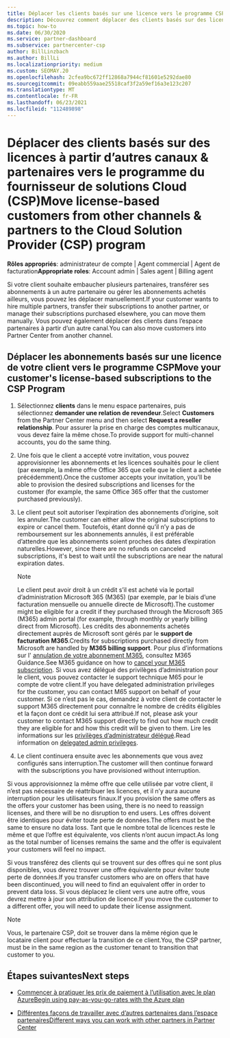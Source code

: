 ```yaml
---
title: Déplacer les clients basés sur une licence vers le programme CSP
description: Découvrez comment déplacer des clients basés sur des licences à partir d’autres canaux ou d’un autre partenaire dans le programme du fournisseur de solutions Cloud (CSP) dans l’espace partenaires.
ms.topic: how-to
ms.date: 06/30/2020
ms.service: partner-dashboard
ms.subservice: partnercenter-csp
author: BillLinzbach
ms.author: BillLi
ms.localizationpriority: medium
ms.custom: SEOMAY.20
ms.openlocfilehash: 2cfea9bc672ff12868a7944cf81601e5292dae80
ms.sourcegitcommit: 09eabb559aae25518caf3f2a59ef16a3e123c207
ms.translationtype: MT
ms.contentlocale: fr-FR
ms.lasthandoff: 06/23/2021
ms.locfileid: "112489898"
---
```

# <a name="move-license-based-customers-from-other-channels--partners-to-the-cloud-solution-provider-csp-program"></a><span data-ttu-id="0934d-103">Déplacer des clients basés sur des licences à partir d’autres canaux & partenaires vers le programme du fournisseur de solutions Cloud (CSP)</span><span class="sxs-lookup"><span data-stu-id="0934d-103">Move license-based customers from other channels & partners to the Cloud Solution Provider (CSP) program</span></span>

<span data-ttu-id="0934d-104">**Rôles appropriés**: administrateur de compte | Agent commercial | Agent de facturation</span><span class="sxs-lookup"><span data-stu-id="0934d-104">**Appropriate roles**: Account admin | Sales agent | Billing agent</span></span>

<span data-ttu-id="0934d-105">Si votre client souhaite embaucher plusieurs partenaires, transférer ses abonnements à un autre partenaire ou gérer les abonnements achetés ailleurs, vous pouvez les déplacer manuellement.</span><span class="sxs-lookup"><span data-stu-id="0934d-105">If your customer wants to hire multiple partners, transfer their subscriptions to another partner, or manage their subscriptions purchased elsewhere, you can move them manually.</span></span> <span data-ttu-id="0934d-106">Vous pouvez également déplacer des clients dans l’espace partenaires à partir d’un autre canal.</span><span class="sxs-lookup"><span data-stu-id="0934d-106">You can also move customers into Partner Center from another channel.</span></span>

## <a name="move-your-customers-license-based-subscriptions-to-the-csp-program"></a><span data-ttu-id="0934d-107">Déplacer les abonnements basés sur une licence de votre client vers le programme CSP</span><span class="sxs-lookup"><span data-stu-id="0934d-107">Move your customer's license-based subscriptions to the CSP Program</span></span>

1. <span data-ttu-id="0934d-108">Sélectionnez **clients** dans le menu espace partenaires, puis sélectionnez **demander une relation de revendeur**.</span><span class="sxs-lookup"><span data-stu-id="0934d-108">Select **Customers** from the Partner Center menu and then select **Request a reseller relationship**.</span></span> <span data-ttu-id="0934d-109">Pour assurer la prise en charge des comptes multicanaux, vous devez faire la même chose.</span><span class="sxs-lookup"><span data-stu-id="0934d-109">To provide support for multi-channel accounts, you do the same thing.</span></span>

2. <span data-ttu-id="0934d-110">Une fois que le client a accepté votre invitation, vous pouvez approvisionner les abonnements et les licences souhaités pour le client (par exemple, la même offre Office 365 que celle que le client a achetée précédemment).</span><span class="sxs-lookup"><span data-stu-id="0934d-110">Once the customer accepts your invitation, you'll be able to provision the desired subscriptions and licenses for the customer (for example, the same Office 365 offer that the customer purchased previously).</span></span>

3. <span data-ttu-id="0934d-111">Le client peut soit autoriser l’expiration des abonnements d’origine, soit les annuler.</span><span class="sxs-lookup"><span data-stu-id="0934d-111">The customer can either allow the original subscriptions to expire or cancel them.</span></span> <span data-ttu-id="0934d-112">Toutefois, étant donné qu’il n’y a pas de remboursement sur les abonnements annulés, il est préférable d’attendre que les abonnements soient proches des dates d’expiration naturelles.</span><span class="sxs-lookup"><span data-stu-id="0934d-112">However, since there are no refunds on canceled subscriptions, it's best to wait until the  subscriptions are near the natural expiration dates.</span></span>


   >[!NOTE]
   ><span data-ttu-id="0934d-113">Le client peut avoir droit à un crédit s’il est acheté via le portail d’administration Microsoft 365 (M365) (par exemple, par le biais d’une facturation mensuelle ou annuelle directe de Microsoft).</span><span class="sxs-lookup"><span data-stu-id="0934d-113">The customer might be eligible for a credit if they purchased through the Microsoft 365 (M365) admin portal (for example, through monthly or yearly billing direct from Microsoft).</span></span> <span data-ttu-id="0934d-114">Les crédits des abonnements achetés directement auprès de Microsoft sont gérés par le **support de facturation M365**.</span><span class="sxs-lookup"><span data-stu-id="0934d-114">Credits for subscriptions purchased directly from Microsoft are handled by **M365 billing support**.</span></span> <span data-ttu-id="0934d-115">Pour plus d’informations sur l' [annulation de votre abonnement M365](/microsoft-365/commerce/subscriptions/cancel-your-subscription), consultez M365 Guidance.</span><span class="sxs-lookup"><span data-stu-id="0934d-115">See M365 guidance on how to [cancel your M365 subscription](/microsoft-365/commerce/subscriptions/cancel-your-subscription).</span></span> <span data-ttu-id="0934d-116">Si vous avez délégué des privilèges d’administration pour le client, vous pouvez contacter le support technique M65 pour le compte de votre client.</span><span class="sxs-lookup"><span data-stu-id="0934d-116">If you have delegated administration privileges for the customer, you can contact M65 support on behalf of your customer.</span></span> <span data-ttu-id="0934d-117">Si ce n’est pas le cas, demandez à votre client de contacter le support M365 directement pour connaître le nombre de crédits éligibles et la façon dont ce crédit lui sera attribué.</span><span class="sxs-lookup"><span data-stu-id="0934d-117">If not, please ask your customer to contact M365 support directly to find out how much credit they are eligible for and how this credit will be given to them.</span></span> <span data-ttu-id="0934d-118">Lire les informations sur les [privilèges d’administrateur délégué](customers-revoke-admin-privileges.md).</span><span class="sxs-lookup"><span data-stu-id="0934d-118">Read information on [delegated admin privileges](customers-revoke-admin-privileges.md).</span></span>


4. <span data-ttu-id="0934d-119">Le client continuera ensuite avec les abonnements que vous avez configurés sans interruption.</span><span class="sxs-lookup"><span data-stu-id="0934d-119">The customer will then continue forward with the subscriptions you have provisioned without interruption.</span></span>

<span data-ttu-id="0934d-120">Si vous approvisionnez la même offre que celle utilisée par votre client, il n’est pas nécessaire de réattribuer les licences, et il n’y aura aucune interruption pour les utilisateurs finaux.</span><span class="sxs-lookup"><span data-stu-id="0934d-120">If you provision the same offers as the offers your customer has been using, there is no need to reassign licenses, and there will be no disruption to end users.</span></span> <span data-ttu-id="0934d-121">Les offres doivent être identiques pour éviter toute perte de données.</span><span class="sxs-lookup"><span data-stu-id="0934d-121">The offers must be the same to ensure no data loss.</span></span> <span data-ttu-id="0934d-122">Tant que le nombre total de licences reste le même et que l’offre est équivalente, vos clients n’ont aucun impact.</span><span class="sxs-lookup"><span data-stu-id="0934d-122">As long as the total number of licenses remains the same and the offer is equivalent your customers will feel no impact.</span></span>

<span data-ttu-id="0934d-123">Si vous transférez des clients qui se trouvent sur des offres qui ne sont plus disponibles, vous devrez trouver une offre équivalente pour éviter toute perte de données.</span><span class="sxs-lookup"><span data-stu-id="0934d-123">If you transfer customers who are on offers that have been discontinued, you will need to find an equivalent offer in order to prevent data loss.</span></span> <span data-ttu-id="0934d-124">Si vous déplacez le client vers une autre offre, vous devrez mettre à jour son attribution de licence.</span><span class="sxs-lookup"><span data-stu-id="0934d-124">If you move the customer to a different offer, you will need to update their license assignment.</span></span>

>[!NOTE]
> <span data-ttu-id="0934d-125">Vous, le partenaire CSP, doit se trouver dans la même région que le locataire client pour effectuer la transition de ce client.</span><span class="sxs-lookup"><span data-stu-id="0934d-125">You, the CSP partner, must be in the same region as the customer tenant to transition that customer to you.</span></span>

## <a name="next-steps"></a><span data-ttu-id="0934d-126">Étapes suivantes</span><span class="sxs-lookup"><span data-stu-id="0934d-126">Next steps</span></span>

- [<span data-ttu-id="0934d-127">Commencer à pratiquer les prix de paiement à l’utilisation avec le plan Azure</span><span class="sxs-lookup"><span data-stu-id="0934d-127">Begin using pay-as-you-go-rates with the Azure plan</span></span>](azure-plan-get-started.md)
 

- [<span data-ttu-id="0934d-128">Différentes façons de travailler avec d’autres partenaires dans l’espace partenaires</span><span class="sxs-lookup"><span data-stu-id="0934d-128">Different ways you can work with other partners in Partner Center</span></span>](work-with-other-partners.md)